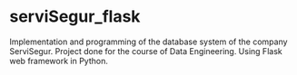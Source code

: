 # serviSegur_flask
Implementation and programming of the database system of the company ServiSegur. Project done for the course of Data Engineering. Using Flask web framework in Python.
